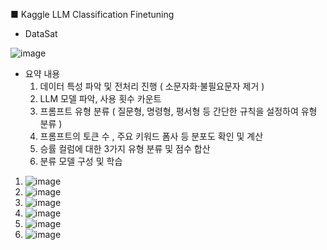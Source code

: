 ■ Kaggle LLM Classification Finetuning  

- DataSat
  
![image](https://github.com/user-attachments/assets/4c4e3971-bb14-479a-836a-0528226e3df4)

- 요약 내용
  1) 데이터 특성 파악 및 전처리 진행 ( 소문자화·불필요문자 제거 )
  2) LLM 모델 파악, 사용 횟수 카운트
  3) 프롬프트 유형 분류 ( 질문형,  명령형, 평서형 등 간단한 규칙을 설정하여 유형 분류 ) 
  4) 프롬프트의 토큰 수 , 주요 키워드 폼사 등 분포도 확인 및 계산
  5) 승률 컬럼에 대한 3가지 유형 분류 및 점수 합산
  6) 분류 모델 구성 및 학습

1. ![image](https://github.com/user-attachments/assets/5c1e4767-cdf6-4951-9b1b-412c4a5f2b97)
2. ![image](https://github.com/user-attachments/assets/88bad797-dcda-4b3f-8c39-6fc93027f156)
3. ![image](https://github.com/user-attachments/assets/ee48457b-5078-4bca-80d0-31001e8a8a86)
4. ![image](https://github.com/user-attachments/assets/4ce0f82b-23ed-4208-940c-fcf570a034d3)
5. ![image](https://github.com/user-attachments/assets/3e400209-f009-4d14-b228-be01ee3536be)
6. ![image](https://github.com/user-attachments/assets/204df9dd-a053-4d99-8877-d45b1d10b75d)



